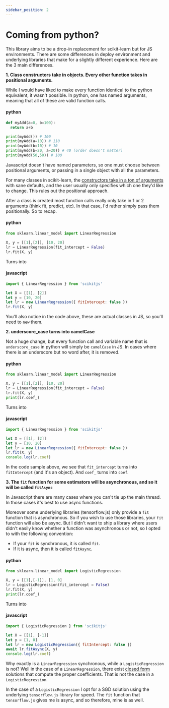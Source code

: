 ```yaml
---
sidebar_position: 2
---
```


# Coming from python?

This library aims to be a drop-in replacement for scikit-learn but for JS environments. There are some
differences in deploy environment and underlying libraries that make for a slightly different experience.
Here are the 3 main differences.

**1. Class constructors take in objects. Every other function takes in positional arguments.**

While I would have liked to make every function identical to the python equivalent, it wasn't possible. In python,
one has named arguments, meaning that all of these are valid function calls.

#### python

```py
def myAdd(a=0, b=100):
  return a+b

print(myAdd()) # 100
print(myAdd(a=10)) # 110
print(myAdd(b=10)) # 10
print(myAdd(b=20, a=20)) # 40 (order doesn't matter)
print(myAdd(50,50)) # 100
```

Javascript doesn't have named parameters, so one must choose between positional arguments, or passing in a single object with all the parameters.

For many classes in scikit-learn, the [constructors take in a ton of arguments](https://scikit-learn.org/stable/modules/generated/sklearn.tree.DecisionTreeClassifier.html#sklearn.tree.DecisionTreeClassifier) with sane defaults, and the user usually only specifies which one they'd like to change. This rules out the positional approach.

After a class is created most function calls really only take in 1 or 2 arguments (think fit, predict, etc). In that case, I'd rather simply pass them positionally. So to recap.

#### python

```py
from sklearn.linear_model import LinearRegression

X, y = [[1],[2]], [10, 20]
lr = LinearRegression(fit_intercept = False)
lr.fit(X, y)
```

Turns into

#### javascript

```js
import { LinearRegression } from 'scikitjs'

let X = [[1], [2]]
let y = [10, 20]
let lr = new LinearRegression({ fitIntercept: false })
lr.fit(X, y)
```

You'll also notice in the code above, these are actual classes in JS, so you'll need to `new` them.

**2. underscore_case turns into camelCase**

Not a huge change, but every function call and variable name that is `underscore_case` in python will simply be `camelCase` in JS. In cases where there is an underscore but no word after, it is removed.

#### python

```py
from sklearn.linear_model import LinearRegression

X, y = [[1],[2]], [10, 20]
lr = LinearRegression(fit_intercept = False)
lr.fit(X, y)
print(lr.coef_)
```

Turns into

#### javascript

```js
import { LinearRegression } from 'scikitjs'

let X = [[1], [2]]
let y = [10, 20]
let lr = new LinearRegression({ fitIntercept: false })
lr.fit(X, y)
console.log(lr.coef)
```

In the code sample above, we see that `fit_intercept` turns into `fitIntercept` (and it's an object). And `coef_` turns into `coef`.

**3. The `fit` function for some estimators will be asynchronous, and so it will be called `fitAsync`**

In Javascript there are many cases where you can't tie up the main thread. In those cases it's best to use async functions.

Moreover some underlying libraries (tensorflow.js) only provide a `fit` function that is asynchronous. So if you wish to use those libraries, your `fit` function will also be async. But I didn't want to ship a library where users didn't easily know whether a function was asynchronous or not, so I opted to with the following convention:

- If your `fit` is synchronous, it is called `fit`.
- If it is async, then it is called `fitAsync`.

#### python

```py
from sklearn.linear_model import LogisticRegression

X, y = [[1],[-1]], [1, 0]
lr = LogisticRegression(fit_intercept = False)
lr.fit(X, y)
print(lr.coef_)
```

Turns into

#### javascript

```js
import { LogisticRegression } from 'scikitjs'

let X = [[1], [-1]]
let y = [1, 0]
let lr = new LogisticRegression({ fitIntercept: false })
await lr.fitAsync(X, y)
console.log(lr.coef)
```

Why exactly is a `LinearRegression` synchronous, while a `LogisticRegression` is not? Well in the case of a `LinearRegression`, there exist [closed form](https://eli.thegreenplace.net/2014/derivation-of-the-normal-equation-for-linear-regression/) solutions that compute the proper coefficients. That is not the case in a `LogisticRegression`.

In the case of a `LogisticRegression` I opt for a SGD solution using the underlying `tensorflow.js` library for speed. The `fit` function that `tensorflow.js` gives me is async, and so therefore, mine is as well.
